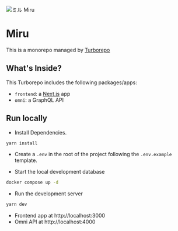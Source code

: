 ![ミル Miru](https://miru.space/api/og)

#  Miru

This is a monorepo managed by [Turborepo](https://github.com/vercel/turbo)

## What's Inside?
This Turborepo includes the following packages/apps:
* `frontend`: a [Next.js](https://github.com/vercel/next.js) app
* `omni`: a GraphQL API

## Run locally

* Install Dependencies.
```bash
yarn install
```

* Create a `.env` in the root of the project following the `.env.example` template.

* Start the local development database
```bash
docker compose up -d
```

* Run the development server
```bash
yarn dev
```

* Frontend app at http://localhost:3000
* Omni API at http://localhost:4000
